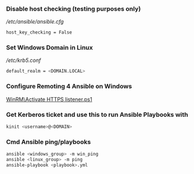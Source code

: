 ### Disable host checking (testing purposes only)

*/etc/ansible/ansible.cfg*

```bash
host_key_checking = False
```

### Set Windows Domain in Linux

*/etc/krb5.conf*

```bash
default_realm = <DOMAIN.LOCAL>
```

### Configure Remoting 4 Ansible on Windows

[WinRM\Activate HTTPS listener.ps1](https://raw.githubusercontent.com/wilbrinkdesign/Automation/main/WinRM/Activate%20HTTPS%20listener.ps1)

### Get Kerberos ticket and use this to run Ansible Playbooks with

```bash
kinit <username>@<DOMAIN>
```

### Cmd Ansible ping/playbooks

```bash
ansible <windows_group> -m win_ping
ansible <linux_group> -m ping
ansible-playbook <playbook>.yml
```